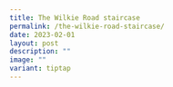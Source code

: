 ```yaml
---
title: The Wilkie Road staircase
permalink: /the-wilkie-road-staircase/
date: 2023-02-01
layout: post
description: ""
image: ""
variant: tiptap
---
```

